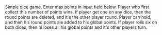Simple dice game. Enter max points in input field below. Player who first collect this number of points wins. If player get one on any dice, then the round points are deleted, and it's the other player round. Player can hold, and then his round points ale added to his global points. If player rolls six on both dices, then hi loses all his global points and it's other players turn.